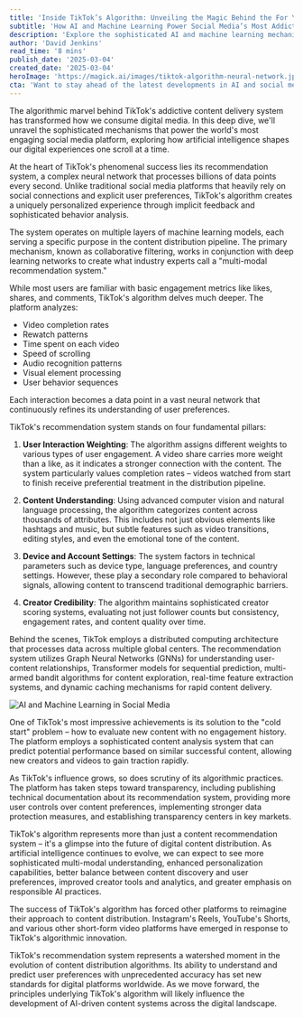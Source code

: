 ```yaml
---
title: 'Inside TikTok’s Algorithm: Unveiling the Magic Behind the For You Page'
subtitle: 'How AI and Machine Learning Power Social Media’s Most Addictive Feed'
description: 'Explore the sophisticated AI and machine learning mechanisms powering TikTok’s For You Page, from its multi-layered recommendation system to the complex neural networks that process billions of data points to create uniquely personalized user experiences.'
author: 'David Jenkins'
read_time: '8 mins'
publish_date: '2025-03-04'
created_date: '2025-03-04'
heroImage: 'https://magick.ai/images/tiktok-algorithm-neural-network.jpg'
cta: 'Want to stay ahead of the latest developments in AI and social media algorithms? Follow us on LinkedIn for exclusive insights and analysis from tech industry experts.'
---
```


The algorithmic marvel behind TikTok's addictive content delivery system has transformed how we consume digital media. In this deep dive, we'll unravel the sophisticated mechanisms that power the world's most engaging social media platform, exploring how artificial intelligence shapes our digital experiences one scroll at a time.

At the heart of TikTok's phenomenal success lies its recommendation system, a complex neural network that processes billions of data points every second. Unlike traditional social media platforms that heavily rely on social connections and explicit user preferences, TikTok's algorithm creates a uniquely personalized experience through implicit feedback and sophisticated behavior analysis.

The system operates on multiple layers of machine learning models, each serving a specific purpose in the content distribution pipeline. The primary mechanism, known as collaborative filtering, works in conjunction with deep learning networks to create what industry experts call a "multi-modal recommendation system."

While most users are familiar with basic engagement metrics like likes, shares, and comments, TikTok's algorithm delves much deeper. The platform analyzes:

- Video completion rates
- Rewatch patterns
- Time spent on each video
- Speed of scrolling
- Audio recognition patterns
- Visual element processing
- User behavior sequences

Each interaction becomes a data point in a vast neural network that continuously refines its understanding of user preferences.

TikTok's recommendation system stands on four fundamental pillars:

1. **User Interaction Weighting**: The algorithm assigns different weights to various types of user engagement. A video share carries more weight than a like, as it indicates a stronger connection with the content. The system particularly values completion rates – videos watched from start to finish receive preferential treatment in the distribution pipeline.

2. **Content Understanding**: Using advanced computer vision and natural language processing, the algorithm categorizes content across thousands of attributes. This includes not just obvious elements like hashtags and music, but subtle features such as video transitions, editing styles, and even the emotional tone of the content.

3. **Device and Account Settings**: The system factors in technical parameters such as device type, language preferences, and country settings. However, these play a secondary role compared to behavioral signals, allowing content to transcend traditional demographic barriers.

4. **Creator Credibility**: The algorithm maintains sophisticated creator scoring systems, evaluating not just follower counts but consistency, engagement rates, and content quality over time.

Behind the scenes, TikTok employs a distributed computing architecture that processes data across multiple global centers. The recommendation system utilizes Graph Neural Networks (GNNs) for understanding user-content relationships, Transformer models for sequential prediction, multi-armed bandit algorithms for content exploration, real-time feature extraction systems, and dynamic caching mechanisms for rapid content delivery.

![AI and Machine Learning in Social Media](https://magick.ai/images/tiktok-ai-distribution.jpg)

One of TikTok's most impressive achievements is its solution to the "cold start" problem – how to evaluate new content with no engagement history. The platform employs a sophisticated content analysis system that can predict potential performance based on similar successful content, allowing new creators and videos to gain traction rapidly.

As TikTok's influence grows, so does scrutiny of its algorithmic practices. The platform has taken steps toward transparency, including publishing technical documentation about its recommendation system, providing more user controls over content preferences, implementing stronger data protection measures, and establishing transparency centers in key markets.

TikTok's algorithm represents more than just a content recommendation system – it's a glimpse into the future of digital content distribution. As artificial intelligence continues to evolve, we can expect to see more sophisticated multi-modal understanding, enhanced personalization capabilities, better balance between content discovery and user preferences, improved creator tools and analytics, and greater emphasis on responsible AI practices.

The success of TikTok's algorithm has forced other platforms to reimagine their approach to content distribution. Instagram's Reels, YouTube's Shorts, and various other short-form video platforms have emerged in response to TikTok's algorithmic innovation.

TikTok's recommendation system represents a watershed moment in the evolution of content distribution algorithms. Its ability to understand and predict user preferences with unprecedented accuracy has set new standards for digital platforms worldwide. As we move forward, the principles underlying TikTok's algorithm will likely influence the development of AI-driven content systems across the digital landscape.